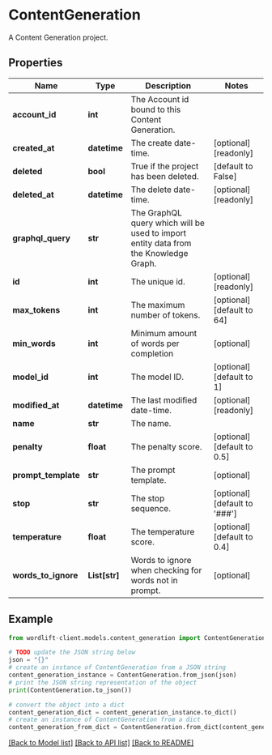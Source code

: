 # ContentGeneration

A Content Generation project.

## Properties

Name | Type | Description | Notes
------------ | ------------- | ------------- | -------------
**account_id** | **int** | The Account id bound to this Content Generation. | 
**created_at** | **datetime** | The create date-time. | [optional] [readonly] 
**deleted** | **bool** | True if the project has been deleted. | [default to False]
**deleted_at** | **datetime** | The delete date-time. | [optional] [readonly] 
**graphql_query** | **str** | The GraphQL query which will be used to import entity data from the Knowledge Graph. | 
**id** | **int** | The unique id. | [optional] [readonly] 
**max_tokens** | **int** | The maximum number of tokens. | [optional] [default to 64]
**min_words** | **int** | Minimum amount of words per completion | [optional] 
**model_id** | **int** | The model ID. | [optional] [default to 1]
**modified_at** | **datetime** | The last modified date-time. | [optional] [readonly] 
**name** | **str** | The name. | 
**penalty** | **float** | The penalty score. | [optional] [default to 0.5]
**prompt_template** | **str** | The prompt template. | [optional] 
**stop** | **str** | The stop sequence. | [optional] [default to '###']
**temperature** | **float** | The temperature score. | [optional] [default to 0.4]
**words_to_ignore** | **List[str]** | Words to ignore when checking for words not in prompt. | [optional] 

## Example

```python
from wordlift-client.models.content_generation import ContentGeneration

# TODO update the JSON string below
json = "{}"
# create an instance of ContentGeneration from a JSON string
content_generation_instance = ContentGeneration.from_json(json)
# print the JSON string representation of the object
print(ContentGeneration.to_json())

# convert the object into a dict
content_generation_dict = content_generation_instance.to_dict()
# create an instance of ContentGeneration from a dict
content_generation_from_dict = ContentGeneration.from_dict(content_generation_dict)
```
[[Back to Model list]](../README.md#documentation-for-models) [[Back to API list]](../README.md#documentation-for-api-endpoints) [[Back to README]](../README.md)


